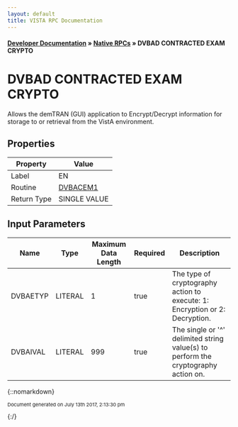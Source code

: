 ```yaml
---
layout: default
title: VISTA RPC Documentation
---
```


#### [Developer Documentation](../index) &#187; [Native RPCs](TableOfContents) &#187; DVBAD CONTRACTED EXAM CRYPTO<br/>
# DVBAD CONTRACTED EXAM CRYPTO

Allows the demTRAN (GUI) application to Encrypt/Decrypt information for storage to or retrieval from the VistA environment.

## Properties

Property | Value
--- | ---
Label | EN
Routine | [DVBACEM1](http://code.osehra.org/dox/Routine_DVBACEM1_source.html)
Return Type | SINGLE VALUE


## Input Parameters

Name | Type | Maximum Data Length | Required | Description
--- | --- | --- | --- | ---
DVBAETYP | LITERAL | 1 | true | The type of cryptography action to execute: 1: Encryption or 2: Decryption.
DVBAIVAL | LITERAL | 999 | true | The single or &#x27;^&#x27; delimited string value(s) to perform the cryptography action on.



{::nomarkdown} <br/><p style="font-size: 11px">Document generated on July 13th 2017, 2:13:30 pm</p>{:/}